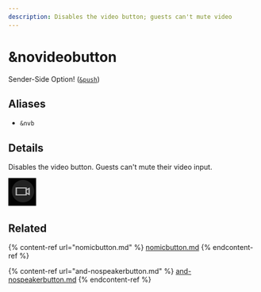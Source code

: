 ```yaml
---
description: Disables the video button; guests can't mute video
---
```


# \&novideobutton

Sender-Side Option! ([`&push`](../../source-settings/push.md))

## Aliases

* `&nvb`

## Details

Disables the video button. Guests can't mute their video input.

![](<../../.gitbook/assets/image (58) (1).png>)

## Related

{% content-ref url="nomicbutton.md" %}
[nomicbutton.md](nomicbutton.md)
{% endcontent-ref %}

{% content-ref url="and-nospeakerbutton.md" %}
[and-nospeakerbutton.md](and-nospeakerbutton.md)
{% endcontent-ref %}
